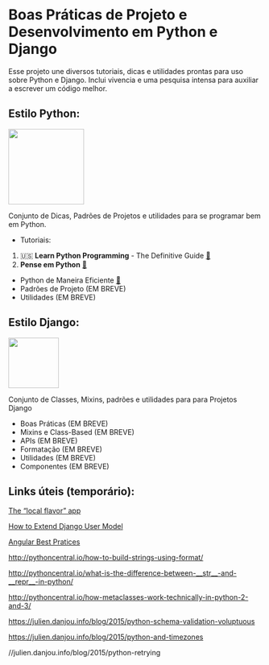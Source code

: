 
Boas Práticas de Projeto e Desenvolvimento em Python e Django
========

Esse projeto une diversos tutoriais, dicas e utilidades prontas para uso sobre Python e Django. Inclui vivencia e uma pesquisa intensa para auxiliar a escrever um código melhor.

## Estilo Python:

<img src="https://github.com/LucasBiason/PadroesPython/blob/master/images.png" width='150px'> 

Conjunto de Dicas, Padrões de Projetos e utilidades para se programar bem em Python.
- Tutoriais:
 1.  :us: __Learn Python Programming__ - The Definitive Guide [:orange_book:](https://www.programiz.com/python-programming)
 2. __Pense em Python__ [:orange_book:](https://penseallen.github.io/PensePython2e/)
- Python de Maneira Eficiente [:orange_book:](https://github.com/LucasBiason/PadroesPython/blob/master/python_eficaz/boas_praticas.md)
- Padrões de Projeto (EM BREVE)
- Utilidades (EM BREVE)



## Estilo Django:

<img src="https://github.com/LucasBiason/PadroesPython/blob/master/django-logo-positive.png" width='100px'> 

Conjunto de Classes, Mixins, padrões e utilidades para para Projetos Django

- Boas Práticas (EM BREVE)
- Mixins e Class-Based (EM BREVE)
- APIs (EM BREVE)
- Formatação (EM BREVE)
- Utilidades (EM BREVE)
- Componentes (EM BREVE)




## Links úteis (temporário):

[The “local flavor” app](http://django-localflavor.readthedocs.io/en/latest/)

[How to Extend Django User Model](https://simpleisbetterthancomplex.com/tutorial/2016/07/22/how-to-extend-django-user-model.html#abstractbaseuser)

[Angular Best Pratices](https://angular.jsnews.io/tips-and-best-practices-for-the-angularjs-framework-angular/)

http://pythoncentral.io/how-to-build-strings-using-format/

http://pythoncentral.io/what-is-the-difference-between-__str__-and-__repr__-in-python/

http://pythoncentral.io/how-metaclasses-work-technically-in-python-2-and-3/

https://julien.danjou.info/blog/2015/python-schema-validation-voluptuous

https://julien.danjou.info/blog/2015/python-and-timezones

//julien.danjou.info/blog/2015/python-retrying

